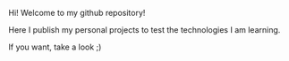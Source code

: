 Hi! Welcome to my github repository! 

Here I publish my personal projects to test the technologies I am learning.

If you want, take a look ;)
